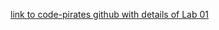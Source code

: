 [link to code-pirates github with details of Lab 01](https://github.com/Wollivan/code-pirates/blob/main/class-01/lab/README.md#overview)  
  
  
